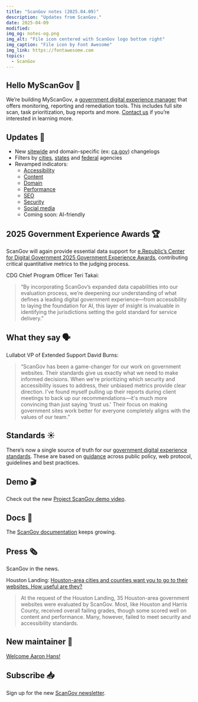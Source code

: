 ```yaml
---
title: "ScanGov notes (2025.04.09)"
description: "Updates from ScanGov."
date: 2025-04-09
modified: 
img_og: notes-og.png
img_alt: "File icon centered with ScanGov logo bottom right"
img_caption: "File icon by Font Awesome"
img_link: https://fontawesome.com
topics:
  - ScanGov
---
```


## Hello MyScanGov 👋

We’re building MyScanGov, a [government digital experience manager](https://scangov.com) that offers monitoring, reporting and remediation tools. This includes full site scan, task prioritization, bug reports and more. [Contact us](https://docs.scangov.org/contact) if you’re interested in learning more.

## Updates 🚀

* New [sitewide](https://scangov.org/changelog/) and domain-specific (ex: [ca.gov](https://scangov.org/profile/ca-gov/changelog/)) changelogs  
* Filters by [cities](https://scangov.org/rankings/cities/), [states](https://scangov.org/rankings/states/) and [federal](https://scangov.org/rankings/federal/) agencies   
* Revamped indicators:  
  * [Accessibility](https://scangov.org/sorts/accessibility/)  
  * [Content](https://scangov.org/sorts/content/)  
  * [Domain](https://scangov.org/sorts/url/)  
  * [Performance](https://scangov.org/sorts/performance/)  
  * [SEO](https://scangov.org/sorts/seo/)  
  * [Security](https://scangov.org/sorts/security/)  
  * [Social media](https://scangov.org/sorts/social/)  
  * Coming soon: AI-friendly

## 2025 Government Experience Awards 🏆

ScanGov will again provide essential data support for [e.Republic’s Center for Digital Government 2025 Government Experience Awards](https://docs.scangov.org/news/government-experience-awards-2025), contributing critical quantitative metrics to the judging process.

CDG Chief Program Officer Teri Takai:

> “By incorporating ScanGov’s expanded data capabilities into our evaluation process, we’re deepening our understanding of what defines a leading digital government experience—from accessibility to laying the foundation for AI, this layer of insight is invaluable in identifying the jurisdictions setting the gold standard for service delivery.”

## What they say 🗣️

Lullabot VP of Extended Support David Burns:

> “ScanGov has been a game-changer for our work on government websites. Their standards give us exactly what we need to make informed decisions. When we're prioritizing which security and accessibility issues to address, their unbiased metrics provide clear direction. I've found myself pulling up their reports during client meetings to back up our recommendations—it's much more convincing than just saying 'trust us.' Their focus on making government sites work better for everyone completely aligns with the values of our team.”

## Standards ☀️

There’s now a single source of truth for our [government digital experience standards](https://standards.scangov.org/). These are based on [guidance](https://standards.scangov.org/guidance/) across public policy, web protocol, guidelines and best practices.

## Demo 🎬

Check out the new [Project ScanGov demo video](https://docs.scangov.org/demo).

## Docs 📄

The [ScanGov documentation](https://docs.scangov.org) keeps growing.

## Press 🗞️

ScanGov in the news.

Houston Landing: [Houston-area cities and counties want you to go to their websites. How useful are they?](https://houstonlanding.org/houston-area-cities-and-counties-want-you-to-go-to-their-websites-how-useful-are-they/)

> At the request of the Houston Landing, 35 Houston-area government websites were evaluated by ScanGov. Most, like Houston and Harris County, received overall failing grades, though some scored well on content and performance. Many, however, failed to meet security and accessibility standards.

## New maintainer 🙌

[Welcome Aaron Hans\!](https://docs.scangov.org/news/welcome-aaron-hans)

## Subscribe 📥

Sign up for the new [ScanGov newsletter](https://docs.scangov.org/subscribe).
